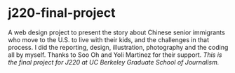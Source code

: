 # j220-final-project
A web design project to present the story about Chinese senior immigrants who move to the U.S. to live with their kids, and the challenges in that process.
I did the reporting, design, illustration, photography and the coding all by myself. Thanks to Soo Oh and Yoli Martinez for their support. 
*This is the final project for J220 at UC Berkeley Graduate School of Journalism.*

